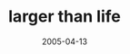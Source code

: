 ---
layout: base.njk
title : 'larger than life' 
view_title : 'larger than life' 
year : '2005' 
date : '2005-04-13' 
img_file : '/drawing/largerthanlife.png' 
html_file : 'largerthanlife' 
next_html : 'bigworld.html' 
year_order : '69' 
permalink : "title/{{html_file}}.html"
---